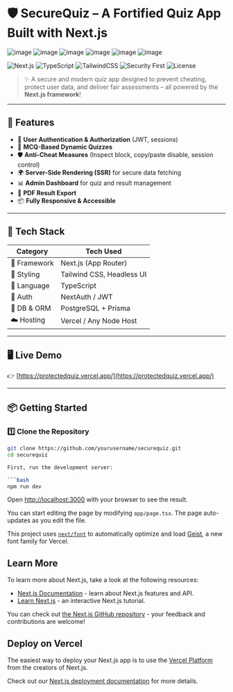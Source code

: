 # 🛡️ SecureQuiz – A Fortified Quiz App Built with Next.js

![image](https://github.com/user-attachments/assets/3299c96f-5e1a-49c2-8c66-04cb882a5930)
![image](https://github.com/user-attachments/assets/21b94b08-c095-49ec-aa79-6fdd1d2f0262)
![image](https://github.com/user-attachments/assets/77f078e1-702b-4e66-80e1-2d2fb8511531)
![image](https://github.com/user-attachments/assets/bf979f97-ccaf-4a64-8b06-4ef2c7f35521)
![image](https://github.com/user-attachments/assets/3fef26c8-c201-4a8f-a0fa-0f8d884f0cb4)
![image](https://github.com/user-attachments/assets/543e6498-421e-407c-ad2c-a6242c53d81f)


![Next.js](https://img.shields.io/badge/Next.js-13%2B-black?logo=next.js&logoColor=white)
![TypeScript](https://img.shields.io/badge/TypeScript-Strong-blue?logo=typescript)
![TailwindCSS](https://img.shields.io/badge/TailwindCSS-CSS%20Framework-38b2ac?logo=tailwind-css)
![Security First](https://img.shields.io/badge/Security-Enabled-green?style=flat-square)
![License](https://img.shields.io/github/license/yourusername/securequiz)

> ✨ A secure and modern quiz app designed to prevent cheating, protect user data, and deliver fair assessments – all powered by the **Next.js framework**!

---

## 🚀 Features

- 🔐 **User Authentication & Authorization** (JWT, sessions)
- 🧠 **MCQ-Based Dynamic Quizzes**
- 🛡️ **Anti-Cheat Measures** (Inspect block, copy/paste disable, session control)
- 🌍 **Server-Side Rendering (SSR)** for secure data fetching
- 📊 **Admin Dashboard** for quiz and result management
- 📄 **PDF Result Export**
- 📦 **Fully Responsive & Accessible**

---

## 🧰 Tech Stack

| Category      | Tech Used                  |
| ------------- | -------------------------- |
| 🔧 Framework  | Next.js (App Router)       |
| 💅 Styling    | Tailwind CSS, Headless UI  |
| 📜 Language   | TypeScript                 |
| 🔐 Auth       | NextAuth / JWT             |
| 🧠 DB & ORM   | PostgreSQL + Prisma        |
| ☁️ Hosting    | Vercel / Any Node Host     |

---

## 🖥️ Live Demo

👉 [https://protectedquiz.vercel.app/](https://protectedquiz.vercel.app/)

---

## 📦 Getting Started

### 1️⃣ Clone the Repository

```bash
git clone https://github.com/yourusername/securequiz.git
cd securequiz

First, run the development server:

```bash
npm run dev

```

Open [http://localhost:3000](http://localhost:3000) with your browser to see the result.

You can start editing the page by modifying `app/page.tsx`. The page auto-updates as you edit the file.

This project uses [`next/font`](https://nextjs.org/docs/app/building-your-application/optimizing/fonts) to automatically optimize and load [Geist](https://vercel.com/font), a new font family for Vercel.

## Learn More

To learn more about Next.js, take a look at the following resources:

- [Next.js Documentation](https://nextjs.org/docs) - learn about Next.js features and API.
- [Learn Next.js](https://nextjs.org/learn) - an interactive Next.js tutorial.

You can check out [the Next.js GitHub repository](https://github.com/vercel/next.js) - your feedback and contributions are welcome!

## Deploy on Vercel

The easiest way to deploy your Next.js app is to use the [Vercel Platform](https://vercel.com/new?utm_medium=default-template&filter=next.js&utm_source=create-next-app&utm_campaign=create-next-app-readme) from the creators of Next.js.

Check out our [Next.js deployment documentation](https://nextjs.org/docs/app/building-your-application/deploying) for more details.
